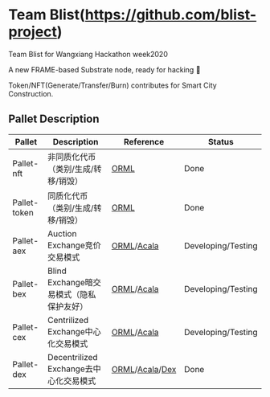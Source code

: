 # Team Blist(https://github.com/blist-project) 

Team Blist for Wangxiang Hackathon week2020

A new FRAME-based Substrate node, ready for hacking :rocket:

Token/NFT(Generate/Transfer/Burn) contributes for Smart City Construction. 

## Pallet Description

| Pallet       | Description                              | Reference                                                    | Status             |
| ------------ | ---------------------------------------- | ------------------------------------------------------------ | ------------------ |
| Pallet-nft   | 非同质化代币（类别/生成/转移/销毁）      | [ORML](https://github.com/open-web3-stack/open-runtime-module-library) | Done               |
| Pallet-token | 同质化代币（类别/生成/转移/销毁）        | [ORML](https://github.com/open-web3-stack/open-runtime-module-library) | Done               |
| Pallet-aex   | Auction Exchange竞价交易模式             | [ORML](https://github.com/open-web3-stack/open-runtime-module-library)/[Acala](https://github.com/AcalaNetwork/Acala) | Developing/Testing |
| Pallet-bex   | Blind Exchange暗交易模式（隐私保护友好） | [ORML](https://github.com/open-web3-stack/open-runtime-module-library)/[Acala](https://github.com/AcalaNetwork/Acala) | Developing/Testing |
| Pallet-cex   | Centrilized Exchange中心化交易模式       | [ORML](https://github.com/open-web3-stack/open-runtime-module-library)/[Acala](https://github.com/AcalaNetwork/Acala) | Developing/Testing |
| Pallet-dex   | Decentrilized Exchange去中心化交易模式   | [ORML](https://github.com/open-web3-stack/open-runtime-module-library)/[Acala](https://github.com/AcalaNetwork/Acala)/[Dex](https://github.com/alexxuyang/substrate-dex) | Done               |


